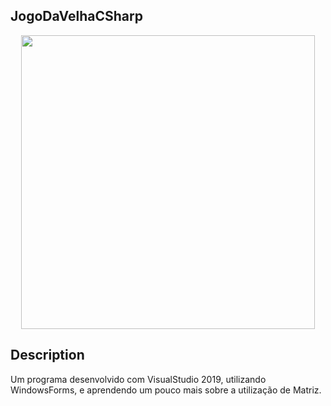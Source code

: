 ## JogoDaVelhaCSharp ##
<p align="center">
    <img width="470" src="JogoDaVelhaCSharp/JogoDaVelhaCSharp/jogoveelha.png">    
</p>

## Description
Um programa desenvolvido com VisualStudio 2019, utilizando WindowsForms, e aprendendo um pouco mais sobre a utilização de Matriz.
